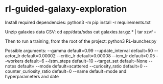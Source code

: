 # rl-guided-galaxy-exploration

Install required dependencies:
python3 -m pip install -r requirements.txt 

Unzip galaxies data CSV:
cd app/data/sdss
cat galaxies.tar.gz.* | tar xzvf -

Then to run a training, from the root of the project:
python3 RL-launcher.py

Possible arguments:
--gamma default=0.99
--update_interval default=50
--actor_lr default=0.00002
--critic_lr default=0.00008
--icm_lr default=0.05
--workers default=6
--lstm_steps default=10
--target_set default=None
--notes default=
--mode default=scattered
--curiosity_ratio default=0
--counter_curiosity_ratio default=0
--name default=mode and hyperparameters and date
                    
